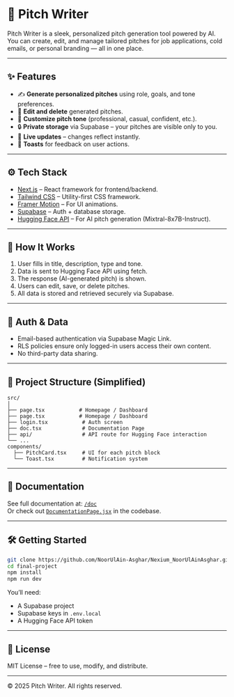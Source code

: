 
# 🎯 Pitch Writer

Pitch Writer is a sleek, personalized pitch generation tool powered by AI. You can create, edit, and manage tailored pitches for job applications, cold emails, or personal branding — all in one place.

---

## ✨ Features

- ✍️ **Generate personalized pitches** using role, goals, and tone preferences.
- 📝 **Edit and delete** generated pitches.
- 🎨 **Customize pitch tone** (professional, casual, confident, etc.).
- 🔒 **Private storage** via Supabase – your pitches are visible only to you.
- 🔁 **Live updates** – changes reflect instantly.
- 💬 **Toasts** for feedback on user actions.

---

## ⚙️ Tech Stack

- [Next.js](https://nextjs.org/) – React framework for frontend/backend.
- [Tailwind CSS](https://tailwindcss.com/) – Utility-first CSS framework.
- [Framer Motion](https://www.framer.com/motion/) – For UI animations.
- [Supabase](https://supabase.com/) – Auth + database storage.
- [Hugging Face API](https://huggingface.co/mistralai/Mixtral-8x7B-Instruct-v0.1?client=fetch) – For AI pitch generation (Mixtral-8x7B-Instruct).

---

## 🧠 How It Works

1. User fills in title, description, type and tone.
2. Data is sent to Hugging Face API using fetch.
3. The response (AI-generated pitch) is shown.
4. Users can edit, save, or delete pitches.
5. All data is stored and retrieved securely via Supabase.

---

## 🔐 Auth & Data

- Email-based authentication via Supabase Magic Link.
- RLS policies ensure only logged-in users access their own content.
- No third-party data sharing.

---

## 📂 Project Structure (Simplified)

```
src/
│
├── page.tsx           # Homepage / Dashboard
├── page.tsx           # Homepage / Dashboard
├── login.tsx           # Auth screen
├── doc.tsx             # Documentation Page
├── api/                # API route for Hugging Face interaction
└── ...
components/
  ├── PitchCard.tsx     # UI for each pitch block
  └── Toast.tsx         # Notification system
```

---

## 📄 Documentation

See full documentation at: [`/doc`](https://your-site.vercel.app/doc)  
Or check out [`DocumentationPage.jsx`](./app/docs/page.tsx) in the codebase.

---

## 🛠️ Getting Started

```bash
git clone https://github.com/NoorUlAin-Asghar/Nexium_NoorUlAinAsghar.git
cd final-project
npm install
npm run dev
```

You’ll need:
- A Supabase project
- Supabase keys in `.env.local`
- A Hugging Face API token

---

## 📎 License

MIT License – free to use, modify, and distribute.

---

© 2025 Pitch Writer. All rights reserved.
